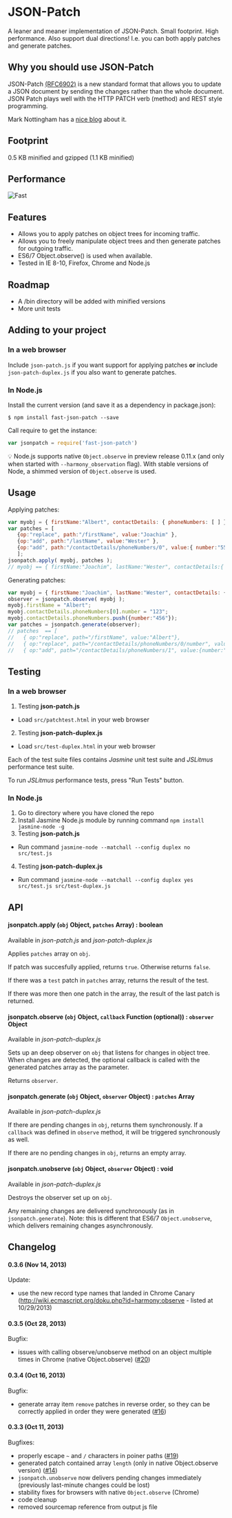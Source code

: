 JSON-Patch
===============

A leaner and meaner implementation of JSON-Patch. Small footprint. High performance.
Also support dual directions! I.e. you can both apply patches and generate patches.

## Why you should use JSON-Patch

JSON-Patch [(RFC6902)](http://tools.ietf.org/html/rfc6902) is a new standard format that 
allows you to update a JSON document by sending the changes rather than the whole document. 
JSON Patch plays well with the HTTP PATCH verb (method) and REST style programming.

Mark Nottingham has a [nice blog]( http://www.mnot.net/blog/2012/09/05/patch) about it.

## Footprint
0.5 KB minified and gzipped (1.1 KB minified)

## Performance
![Fast](http://www.rebelslounge.com/res/jsonpatch/chart3.png)


## Features
* Allows you to apply patches on object trees for incoming traffic.
* Allows you to freely manipulate object trees and then generate patches for outgoing traffic.
* ES6/7 Object.observe() is used when available.
* Tested in IE 8-10, Firefox, Chrome and Node.js

## Roadmap

* A /bin directory will be added with minified versions
* More unit tests

## Adding to your project

### In a web browser

Include `json-patch.js` if you want support for applying patches **or**
include `json-patch-duplex.js` if you also want to generate patches.

### In Node.js

Install the current version (and save it as a dependency in package.json):

```
$ npm install fast-json-patch --save
```

Call require to get the instance: 

```js
var jsonpatch = require('fast-json-patch')
```

:bulb: Node.js supports native `Object.observe` in preview release 0.11.x (and only when started with `--harmony_observation` flag). With stable versions of Node, a shimmed version of `Object.observe` is used.


## Usage

Applying patches:
```js
var myobj = { firstName:"Albert", contactDetails: { phoneNumbers: [ ] } };
var patches = [
   {op:"replace", path:"/firstName", value:"Joachim" },
   {op:"add", path:"/lastName", value:"Wester" },
   {op:"add", path:"/contactDetails/phoneNumbers/0", value:{ number:"555-123" }  }
   ];
jsonpatch.apply( myobj, patches );
// myobj == { firstName:"Joachim", lastName:"Wester", contactDetails:{ phoneNumbers[ {number:"555-123"} ] } };
```
Generating patches:
```js
var myobj = { firstName:"Joachim", lastName:"Wester", contactDetails: { phoneNumbers: [ { number:"555-123" }] } };
observer = jsonpatch.observe( myobj );
myobj.firstName = "Albert";
myobj.contactDetails.phoneNumbers[0].number = "123";
myobj.contactDetails.phoneNumbers.push({number:"456"});
var patches = jsonpatch.generate(observer);
// patches  == [
//   { op:"replace", path="/firstName", value:"Albert"},
//   { op:"replace", path="/contactDetails/phoneNumbers/0/number", value:"123"},
//   { op:"add", path="/contactDetails/phoneNumbers/1", value:{number:"456"}}];
```

## Testing

### In a web browser

1. Testing **json-patch.js**
 - Load `src/patchtest.html` in your web browser
2. Testing **json-patch-duplex.js**
 - Load `src/test-duplex.html` in your web browser

Each of the test suite files contains *Jasmine* unit test suite and *JSLitmus* performance test suite.

To run *JSLitmus* performance tests, press "Run Tests" button.

### In Node.js

1. Go to directory where you have cloned the repo
2. Install Jasmine Node.js module by running command `npm install jasmine-node -g`
3. Testing **json-patch.js**
 - Run command `jasmine-node --matchall --config duplex no src/test.js`
4. Testing **json-patch-duplex.js**
 - Run command `jasmine-node --matchall --config duplex yes src/test.js src/test-duplex.js`

## API

#### jsonpatch.apply (`obj` Object, `patches` Array) : boolean

Available in *json-patch.js* and *json-patch-duplex.js*

Applies `patches` array on `obj`.

If patch was succesfully applied, returns `true`. Otherwise returns `false`.

If there was a `test` patch in `patches` array, returns the result of the test.

If there was more then one patch in the array, the result of the last patch is returned.

#### jsonpatch.observe (`obj` Object, `callback` Function (optional)) : `observer` Object

Available in *json-patch-duplex.js*

Sets up an deep observer on `obj` that listens for changes in object tree. When changes are detected, the optional
callback is called with the generated patches array as the parameter.

Returns `observer`.

#### jsonpatch.generate (`obj` Object, `observer` Object) : `patches` Array

Available in *json-patch-duplex.js*

If there are pending changes in `obj`, returns them synchronously. If a `callback` was defined in `observe`
method, it will be triggered synchronously as well.

If there are no pending changes in `obj`, returns an empty array.

#### jsonpatch.unobserve (`obj` Object, `observer` Object) : void

Available in *json-patch-duplex.js*

Destroys the observer set up on `obj`.

Any remaining changes are delivered synchronously (as in `jsonpatch.generate`). Note: this is different that ES6/7 `Object.unobserve`, which delivers remaining changes asynchronously.

## Changelog

#### 0.3.6 (Nov 14, 2013)

Update:
- use the new record type names that landed in Chrome Canary (http://wiki.ecmascript.org/doku.php?id=harmony:observe - listed at 10/29/2013)

#### 0.3.5 (Oct 28, 2013)

Bugfix:
- issues with calling observe/unobserve method on an object multiple times in Chrome (native Object.observe) ([#20](https://github.com/Starcounter-Jack/JSON-Patch/issues/20))

#### 0.3.4 (Oct 16, 2013)

Bugfix:
- generate array item `remove` patches in reverse order, so they can be correctly applied in order they were generated ([#16](https://github.com/Starcounter-Jack/JSON-Patch/issues/16))

#### 0.3.3 (Oct 11, 2013)

Bugfixes:
- properly escape `~` and `/` characters in poiner paths ([#19](https://github.com/Starcounter-Jack/JSON-Patch/pull/19))
- generated patch contained array `length` (only in native Object.observe version) ([#14](https://github.com/Starcounter-Jack/JSON-Patch/issues/14))
- `jsonpatch.unobserve` now delivers pending changes immediately (previously last-minute changes could be lost)
- stability fixes for browsers with native `Object.observe` (Chrome)
- code cleanup
- removed sourcemap reference from output js file